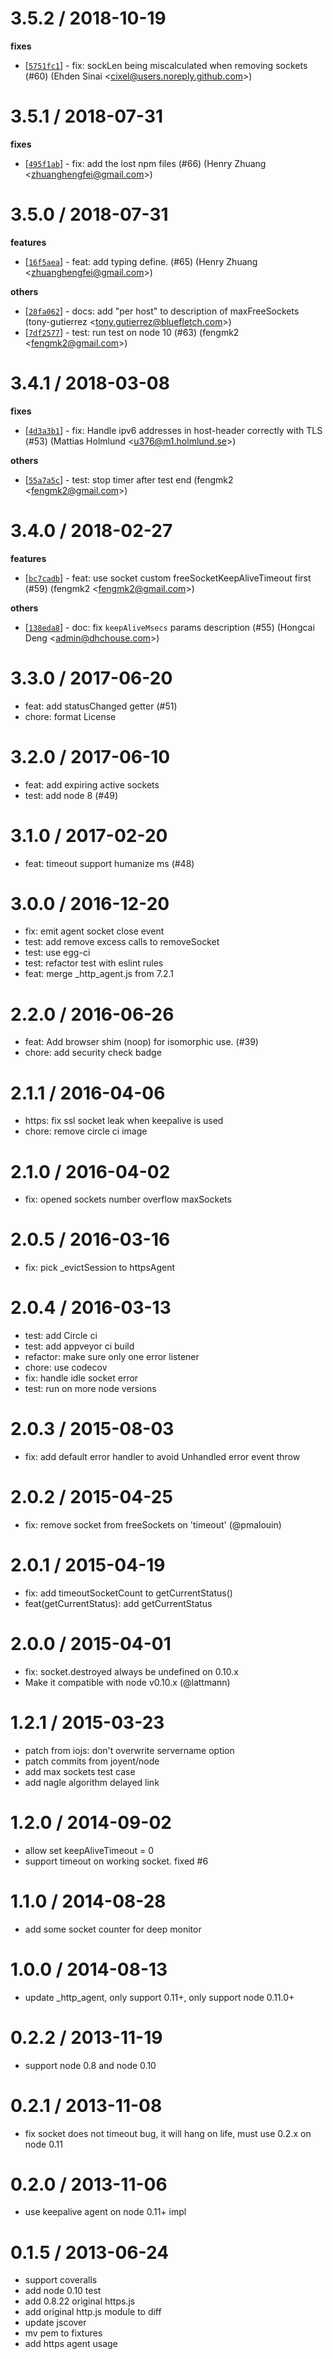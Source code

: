 3.5.2 / 2018-10-19
==================

**fixes**

* [[`5751fc1`](http://github.com/node-modules/agentkeepalive/commit/5751fc1180ed6544602c681ffbd08ca66a0cb12c)] - fix:
  sockLen being miscalculated when removing sockets (#60) (Ehden Sinai <<cixel@users.noreply.github.com>>)

3.5.1 / 2018-07-31
==================

**fixes**

* [[`495f1ab`](http://github.com/node-modules/agentkeepalive/commit/495f1ab625d43945d72f68096b97db723d4f0657)] - fix:
  add the lost npm files (#66) (Henry Zhuang <<zhuanghengfei@gmail.com>>)

3.5.0 / 2018-07-31
==================

**features**

* [[`16f5aea`](http://github.com/node-modules/agentkeepalive/commit/16f5aeadfda57f1c602652f1472a63cc83cd05bf)] - feat:
  add typing define. (#65) (Henry Zhuang <<zhuanghengfei@gmail.com>>)

**others**

* [[`28fa062`](http://github.com/node-modules/agentkeepalive/commit/28fa06246fb5103f88ebeeb8563757a9078b8157)] - docs:
  add "per host" to description of maxFreeSockets (tony-gutierrez <<tony.gutierrez@bluefletch.com>>)
* [[`7df2577`](http://github.com/node-modules/agentkeepalive/commit/7df25774f00a1031ca4daad2878a17e0539072a2)] - test:
  run test on node 10 (#63) (fengmk2 <<fengmk2@gmail.com>>)

3.4.1 / 2018-03-08
==================

**fixes**

* [[`4d3a3b1`](http://github.com/node-modules/agentkeepalive/commit/4d3a3b1f7b16595febbbd39eeed72b2663549014)] - fix:
  Handle ipv6 addresses in host-header correctly with TLS (#53) (Mattias Holmlund <<u376@m1.holmlund.se>>)

**others**

* [[`55a7a5c`](http://github.com/node-modules/agentkeepalive/commit/55a7a5cd33e97f9a8370083dcb041c5552f10ac9)] - test:
  stop timer after test end (fengmk2 <<fengmk2@gmail.com>>)

3.4.0 / 2018-02-27
==================

**features**

* [[`bc7cadb`](http://github.com/node-modules/agentkeepalive/commit/bc7cadb30ecd2071e2b341ac53ae1a2b8155c43d)] - feat:
  use socket custom freeSocketKeepAliveTimeout first (#59) (fengmk2 <<fengmk2@gmail.com>>)

**others**

* [[`138eda8`](http://github.com/node-modules/agentkeepalive/commit/138eda81e10b632aaa87bea0cb66d8667124c4e8)] - doc:
  fix `keepAliveMsecs` params description (#55) (Hongcai Deng <<admin@dhchouse.com>>)

3.3.0 / 2017-06-20
==================

* feat: add statusChanged getter (#51)
* chore: format License

3.2.0 / 2017-06-10
==================

* feat: add expiring active sockets
* test: add node 8 (#49)

3.1.0 / 2017-02-20
==================

* feat: timeout support humanize ms (#48)

3.0.0 / 2016-12-20
==================

* fix: emit agent socket close event
* test: add remove excess calls to removeSocket
* test: use egg-ci
* test: refactor test with eslint rules
* feat: merge _http_agent.js from 7.2.1

2.2.0 / 2016-06-26
==================

* feat: Add browser shim (noop) for isomorphic use. (#39)
* chore: add security check badge

2.1.1 / 2016-04-06
==================

* https: fix ssl socket leak when keepalive is used
* chore: remove circle ci image

2.1.0 / 2016-04-02
==================

* fix: opened sockets number overflow maxSockets

2.0.5 / 2016-03-16
==================

* fix: pick _evictSession to httpsAgent

2.0.4 / 2016-03-13
==================

* test: add Circle ci
* test: add appveyor ci build
* refactor: make sure only one error listener
* chore: use codecov
* fix: handle idle socket error
* test: run on more node versions

2.0.3 / 2015-08-03
==================

* fix: add default error handler to avoid Unhandled error event throw

2.0.2 / 2015-04-25
==================

* fix: remove socket from freeSockets on 'timeout' (@pmalouin)

2.0.1 / 2015-04-19
==================

* fix: add timeoutSocketCount to getCurrentStatus()
* feat(getCurrentStatus): add getCurrentStatus

2.0.0 / 2015-04-01
==================

* fix: socket.destroyed always be undefined on 0.10.x
* Make it compatible with node v0.10.x (@lattmann)

1.2.1 / 2015-03-23
==================

* patch from iojs: don't overwrite servername option
* patch commits from joyent/node
* add max sockets test case
* add nagle algorithm delayed link

1.2.0 / 2014-09-02
==================

* allow set keepAliveTimeout = 0
* support timeout on working socket. fixed #6

1.1.0 / 2014-08-28
==================

* add some socket counter for deep monitor

1.0.0 / 2014-08-13
==================

* update _http_agent, only support 0.11+, only support node 0.11.0+

0.2.2 / 2013-11-19
==================

* support node 0.8 and node 0.10

0.2.1 / 2013-11-08
==================

* fix socket does not timeout bug, it will hang on life, must use 0.2.x on node 0.11

0.2.0 / 2013-11-06
==================

* use keepalive agent on node 0.11+ impl

0.1.5 / 2013-06-24
==================

* support coveralls
* add node 0.10 test
* add 0.8.22 original https.js
* add original http.js module to diff
* update jscover
* mv pem to fixtures
* add https agent usage
